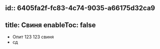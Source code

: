 id:: 6405fa2f-fc83-4c74-9035-a66175d32ca9
---
title: Свиня
enableToc: false
---

- Опит 123 123 свиня
- сд